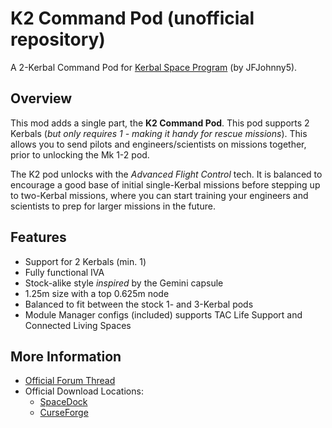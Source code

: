 # K2 Command Pod (unofficial repository)
A 2-Kerbal Command Pod for [Kerbal Space Program][1] (by JFJohnny5).

## Overview
This mod adds a single part, the **K2 Command Pod**. This pod supports 2 Kerbals (*but only requires 1 - making it handy for rescue missions*). This allows you to send pilots and engineers/scientists on missions together, prior to unlocking the Mk 1-2 pod. 

The K2 pod unlocks with the *Advanced Flight Control* tech. It is balanced to encourage a good base of initial single-Kerbal missions before stepping up to two-Kerbal missions, where you can start training your engineers and scientists to prep for larger missions in the future.

## Features
* Support for 2 Kerbals (min. 1)
* Fully functional IVA
* Stock-alike style *inspired* by the Gemini capsule
* 1.25m size with a top 0.625m node
* Balanced to fit between the stock 1- and 3-Kerbal pods
* Module Manager configs (included) supports TAC Life Support and Connected Living Spaces

## More Information
* [Official Forum Thread][2]
* Official Download Locations:
  * [SpaceDock][3]
  * [CurseForge][4]

[1]: http://kerbalspaceprogram.com
[2]: http://forum.kerbalspaceprogram.com/index.php?/topic/94581-112-k2-command-pod-two-kerbal-stock-alike-pod-v14/
[3]: http://spacedock.info/mod/700/K2%20Command%20Pod
[4]: https://kerbal.curseforge.com/projects/k2-command-pod
